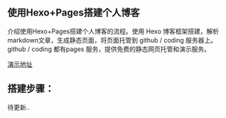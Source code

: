## 使用Hexo+Pages搭建个人博客

介绍使用Hexo+Pages搭建个人博客的流程。使用 Hexo 博客框架搭建，解析markdown文章，生成静态页面，将页面托管到 github / coding 服务器上。github / coding 都有pages 服务，提供免费的静态网页托管和演示服务。

[演示地址](https://soulz9it.github.io)

## 搭建步骤：

待更新..
